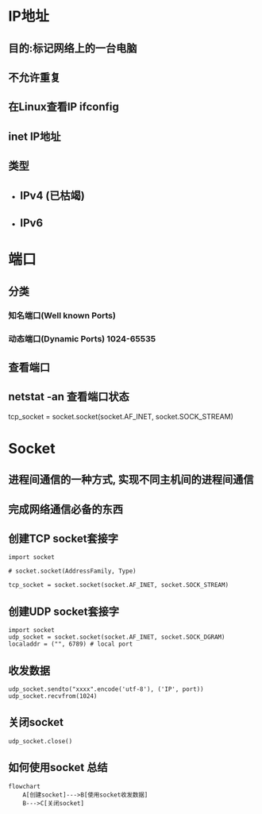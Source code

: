 <body>
    <script src="https://cdn.jsdelivr.net/npm/mermaid/dist/mermaid.min.js"></script>
</body>

# IP地址
## 目的:标记网络上的一台电脑
## 不允许重复
## 在Linux查看IP ifconfig
## inet IP地址
## 类型
- ## IPv4 (已枯竭)
- ## IPv6 

# 端口
## 分类
### 知名端口(Well known Ports) 
### 动态端口(Dynamic Ports) 1024-65535 
## 查看端口
## netstat -an 查看端口状态
tcp_socket = socket.socket(socket.AF_INET, socket.SOCK_STREAM)

# Socket
## 进程间通信的一种方式, 实现不同主机间的进程间通信
## 完成网络通信必备的东西

## 创建TCP socket套接字
```
import socket

# socket.socket(AddressFamily, Type)

tcp_socket = socket.socket(socket.AF_INET, socket.SOCK_STREAM)
```

## 创建UDP socket套接字
```
import socket
udp_socket = socket.socket(socket.AF_INET, socket.SOCK_DGRAM)
localaddr = ("", 6789) # local port
```

## 收发数据
```
udp_socket.sendto("xxxx".encode('utf-8'), ('IP', port))
udp_socket.recvfrom(1024)
```

## 关闭socket
```
udp_socket.close()
```

## 如何使用socket 总结
```mermaid
flowchart
    A[创建socket]--->B[使用socket收发数据]
    B--->C[关闭socket]
```
